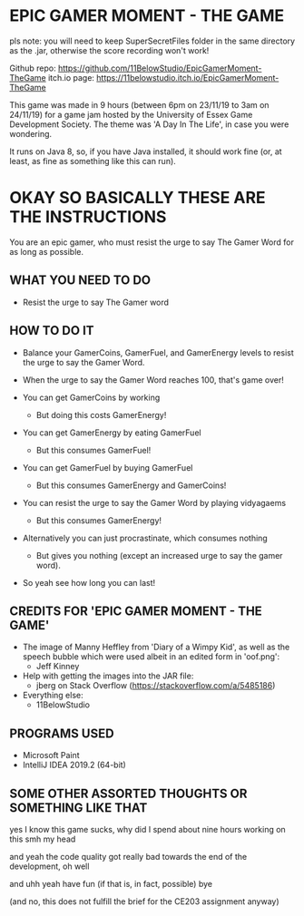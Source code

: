 # EPIC GAMER MOMENT - THE GAME

pls note: you will need to keep SuperSecretFiles folder in the same directory as the .jar, otherwise the score recording won't work!

Github repo: https://github.com/11BelowStudio/EpicGamerMoment-TheGame
itch.io page: https://11belowstudio.itch.io/EpicGamerMoment-TheGame

This game was made in 9 hours (between 6pm on 23/11/19 to 3am on 24/11/19) for a game jam hosted by the University of Essex Game Development Society.
The theme was 'A Day In The Life', in case you were wondering.

It runs on Java 8, so, if you have Java installed, it should work fine (or, at least, as fine as something like this can run).


# OKAY SO BASICALLY THESE ARE THE INSTRUCTIONS

You are an epic gamer, who must resist the urge to say The Gamer Word for as long as possible.

## WHAT YOU NEED TO DO

* Resist the urge to say The Gamer word

## HOW TO DO IT 

* Balance your GamerCoins, GamerFuel, and GamerEnergy levels to resist the urge to say the Gamer Word.
* When the urge to say the Gamer Word reaches 100, that's game over!

* You can get GamerCoins by working
    * But doing this costs GamerEnergy!
* You can get GamerEnergy by eating GamerFuel
    * But this consumes GamerFuel!
* You can get GamerFuel by buying GamerFuel
    * But this consumes GamerEnergy and GamerCoins!
* You can resist the urge to say the Gamer Word by playing vidyagaems
    * But this consumes GamerEnergy!
* Alternatively you can just procrastinate, which consumes nothing
    * But gives you nothing (except an increased urge to say the gamer word).

* So yeah see how long you can last!

## CREDITS FOR 'EPIC GAMER MOMENT - THE GAME'

* The image of Manny Heffley from 'Diary of a Wimpy Kid', as well as the speech bubble which were used albeit in an edited form in 'oof.png':
    * Jeff Kinney
* Help with getting the images into the JAR file:
    * jberg on Stack Overflow (https://stackoverflow.com/a/5485186)
* Everything else:
    * 11BelowStudio

## PROGRAMS USED

* Microsoft Paint
* IntelliJ IDEA 2019.2 (64-bit)

## SOME OTHER ASSORTED THOUGHTS OR SOMETHING LIKE THAT

yes I know this game sucks, why did I spend about nine hours working on this smh my head

and yeah the code quality got really bad towards the end of the development, oh well

and uhh yeah have fun (if that is, in fact, possible) bye

(and no, this does not fulfill the brief for the CE203 assignment anyway)